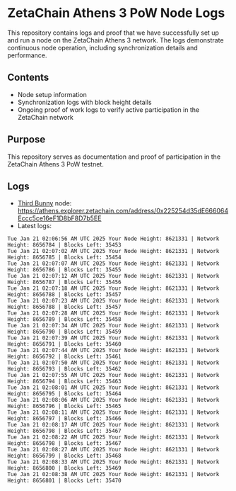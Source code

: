 # ZetaChain Athens 3 PoW Node Logs
This repository contains logs and proof that we have successfully set up and run a node on the ZetaChain Athens 3 network. The logs demonstrate continuous node operation, including synchronization details and performance.

## Contents
- Node setup information
- Synchronization logs with block height details
- Ongoing proof of work logs to verify active participation in the ZetaChain network

## Purpose
This repository serves as documentation and proof of participation in the ZetaChain Athens 3 PoW testnet.

## Logs

- [Third Bunny](https://thirdbunny.xyz/) node: https://athens.explorer.zetachain.com/address/0x225254d35dE666064Eccc5ce16eF1D8bF8D7b5EE
- Latest logs:
```
Tue Jan 21 02:06:56 AM UTC 2025 Your Node Height: 8621331 | Network Height: 8656784 | Blocks Left: 35453
Tue Jan 21 02:07:02 AM UTC 2025 Your Node Height: 8621331 | Network Height: 8656785 | Blocks Left: 35454
Tue Jan 21 02:07:07 AM UTC 2025 Your Node Height: 8621331 | Network Height: 8656786 | Blocks Left: 35455
Tue Jan 21 02:07:12 AM UTC 2025 Your Node Height: 8621331 | Network Height: 8656787 | Blocks Left: 35456
Tue Jan 21 02:07:18 AM UTC 2025 Your Node Height: 8621331 | Network Height: 8656788 | Blocks Left: 35457
Tue Jan 21 02:07:23 AM UTC 2025 Your Node Height: 8621331 | Network Height: 8656788 | Blocks Left: 35457
Tue Jan 21 02:07:28 AM UTC 2025 Your Node Height: 8621331 | Network Height: 8656789 | Blocks Left: 35458
Tue Jan 21 02:07:34 AM UTC 2025 Your Node Height: 8621331 | Network Height: 8656790 | Blocks Left: 35459
Tue Jan 21 02:07:39 AM UTC 2025 Your Node Height: 8621331 | Network Height: 8656791 | Blocks Left: 35460
Tue Jan 21 02:07:44 AM UTC 2025 Your Node Height: 8621331 | Network Height: 8656792 | Blocks Left: 35461
Tue Jan 21 02:07:50 AM UTC 2025 Your Node Height: 8621331 | Network Height: 8656793 | Blocks Left: 35462
Tue Jan 21 02:07:55 AM UTC 2025 Your Node Height: 8621331 | Network Height: 8656794 | Blocks Left: 35463
Tue Jan 21 02:08:01 AM UTC 2025 Your Node Height: 8621331 | Network Height: 8656795 | Blocks Left: 35464
Tue Jan 21 02:08:06 AM UTC 2025 Your Node Height: 8621331 | Network Height: 8656796 | Blocks Left: 35465
Tue Jan 21 02:08:11 AM UTC 2025 Your Node Height: 8621331 | Network Height: 8656797 | Blocks Left: 35466
Tue Jan 21 02:08:17 AM UTC 2025 Your Node Height: 8621331 | Network Height: 8656798 | Blocks Left: 35467
Tue Jan 21 02:08:22 AM UTC 2025 Your Node Height: 8621331 | Network Height: 8656798 | Blocks Left: 35467
Tue Jan 21 02:08:27 AM UTC 2025 Your Node Height: 8621331 | Network Height: 8656799 | Blocks Left: 35468
Tue Jan 21 02:08:33 AM UTC 2025 Your Node Height: 8621331 | Network Height: 8656800 | Blocks Left: 35469
Tue Jan 21 02:08:38 AM UTC 2025 Your Node Height: 8621331 | Network Height: 8656801 | Blocks Left: 35470
```
